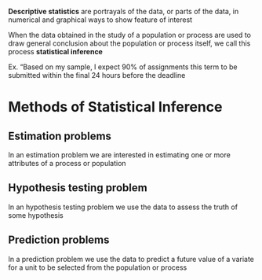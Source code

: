 
**Descriptive statistics** are portrayals of the data, or parts of the data, in numerical and graphical ways to show feature of interest

When the data obtained in the study of a population or process are used to draw general conclusion about the population or process itself, we call this process **statistical inference**

Ex. 
“Based on
my sample, I expect 90% of
assignments this term to be
submitted within the final 24
hours before the deadline

# Methods of Statistical Inference

## Estimation problems

In an estimation problem we are interested in estimating one or more attributes of a process or population

## Hypothesis testing problem

In an hypothesis testing problem we use the data to assess the truth of some hypothesis

## Prediction problems

In a prediction problem we use the data to predict a future value of a variate for a unit to be selected from the population or process

